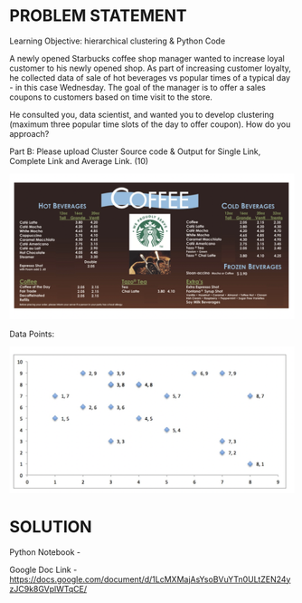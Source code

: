 # PROBLEM STATEMENT

Learning Objective: hierarchical clustering & Python Code

A newly opened Starbucks coffee shop manager wanted to increase loyal customer to his newly opened shop. As part of increasing customer loyalty, he collected data of sale of hot beverages vs popular times of a typical day - in this case Wednesday. The goal of the manager is to offer a sales coupons to customers based on time visit to the store.

He consulted you, data scientist, and wanted you to develop clustering (maximum three popular time slots of the day to offer coupon). How do you approach?

 

Part B: Please upload Cluster Source code & Output for Single Link, Complete Link and Average Link. (10)

![Beverage](https://github.com/soumyendra98/CMPE-256/blob/assignment-3/Assignments/Assignment-3/Beverage.png)

Data Points:

![Data Points](https://github.com/soumyendra98/CMPE-256/blob/assignment-3/Assignments/Assignment-3/Data%20Points.png)


# SOLUTION

Python Notebook - 

Google Doc Link - https://docs.google.com/document/d/1LcMXMajAsYsoBVuYTn0ULtZEN24yzJC9k8GVplWTqCE/
